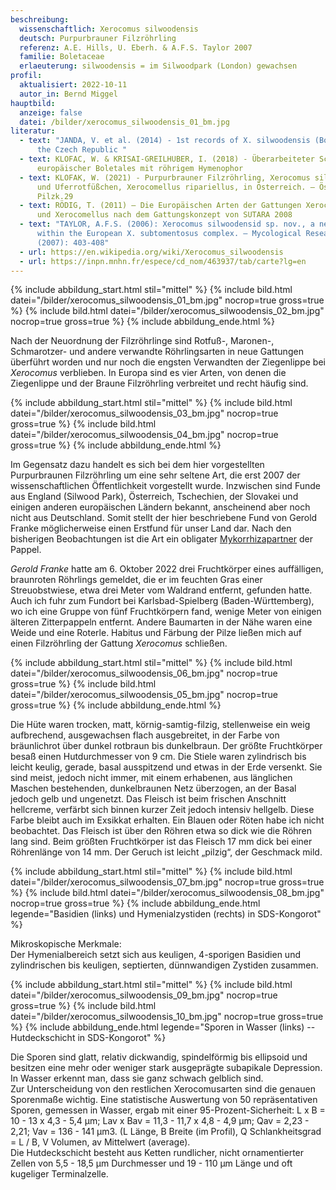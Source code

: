 ```yaml
---
beschreibung:
  wissenschaftlich: Xerocomus silwoodensis
  deutsch: Purpurbrauner Filzröhrling
  referenz: A.E. Hills, U. Eberh. & A.F.S. Taylor 2007
  familie: Boletaceae
  erlaeuterung: silwoodensis = im Silwoodpark (London) gewachsen
profil:
  aktualisiert: 2022-10-11
  autor_in: Bernd Miggel
hauptbild:
  anzeige: false
  datei: /bilder/xerocomus_silwoodensis_01_bm.jpg
literatur:
  - text: "JANDA, V. et al. (2014) - 1st records of X. silwoodensis (Boletaceae) in
      the Czech Republic "
  - text: KLOFAC, W. & KRISAI-GREILHUBER, I. (2018) - Überarbeiteter Schlüssel
      europäischer Boletales mit röhrigem Hymenophor
  - text: KLOFAK, W. (2021) - Purpurbrauner Filzröhrling, Xerocomus silwoodensis,
      und Uferrotfüßchen, Xerocomellus ripariellus, in Österreich. – Österr. Z.
      Pilzk.29
  - text: RÖDIG, T. (2011) – Die Europäischen Arten der Gattungen Xerocomus s. str.
      und Xerocomellus nach dem Gattungskonzept von SUTARA 2008
  - text: "TAYLOR, A.F.S. (2006): Xerocomus silwoodensid sp. nov., a new species
      within the European X. subtomentosus complex. – Mycological Research 111
      (2007): 403-408"
  - url: https://en.wikipedia.org/wiki/Xerocomus_silwoodensis
  - url: https://inpn.mnhn.fr/espece/cd_nom/463937/tab/carte?lg=en
---
```

{% include abbildung_start.html stil="mittel" %}
{% include bild.html datei="/bilder/xerocomus_silwoodensis_01_bm.jpg" nocrop=true gross=true %}
{% include bild.html datei="/bilder/xerocomus_silwoodensis_02_bm.jpg" nocrop=true gross=true %}
{% include abbildung_ende.html %}

Nach der Neuordnung der Filzröhrlinge sind Rotfuß-, Maronen-, Schmarotzer- und andere verwandte Röhrlingsarten in neue Gattungen überführt worden und nur noch die engsten Verwandten der Ziegenlippe bei *Xerocomus* verblieben. In Europa sind es vier Arten, von denen die Ziegenlippe und der Braune Filzröhrling verbreitet und recht häufig sind.

{% include abbildung_start.html stil="mittel" %}
{% include bild.html datei="/bilder/xerocomus_silwoodensis_03_bm.jpg" nocrop=true gross=true %}
{% include bild.html datei="/bilder/xerocomus_silwoodensis_04_bm.jpg" nocrop=true gross=true %}
{% include abbildung_ende.html %}

Im Gegensatz dazu handelt es sich bei dem hier vorgestellten Purpurbraunen Filzröhrling um eine sehr seltene Art, die erst 2007 der wissenschaftlichen Öffentlichkeit vorgestellt wurde. Inzwischen sind Funde aus England (Silwood Park), Österreich, Tschechien, der Slovakei und einigen anderen europäischen Ländern bekannt, anscheinend aber noch nicht aus Deutschland. Somit stellt der hier beschriebene Fund von Gerold Franke möglicherweise einen Erstfund für unser Land dar. Nach den bisherigen Beobachtungen ist die Art ein obligater [Mykorrhizapartner](Mykorrhiza "Glossar") der Pappel.

*Gerold Franke* hatte am 6. Oktober 2022 drei Fruchtkörper eines auffälligen, braunroten Röhrlings gemeldet, die er im feuchten Gras einer Streuobstwiese, etwa drei Meter vom Waldrand entfernt, gefunden hatte. Auch ich fuhr zum Fundort bei Karlsbad-Spielberg (Baden-Württemberg), wo ich eine Gruppe von fünf Fruchtkörpern fand, wenige Meter von einigen älteren Zitterpappeln entfernt. Andere Baumarten in der Nähe waren eine Weide und eine Roterle. Habitus und Färbung der Pilze ließen mich auf einen Filzröhrling der Gattung *Xerocomus* schließen.

{% include abbildung_start.html stil="mittel" %}
{% include bild.html datei="/bilder/xerocomus_silwoodensis_06_bm.jpg" nocrop=true gross=true %}
{% include bild.html datei="/bilder/xerocomus_silwoodensis_05_bm.jpg" nocrop=true gross=true %}
{% include abbildung_ende.html %}

Die Hüte waren trocken, matt, körnig-samtig-filzig, stellenweise ein weig aufbrechend, ausgewachsen flach ausgebreitet, in der Farbe von bräunlichrot über dunkel rotbraun bis dunkelbraun. Der größte Fruchtkörper besaß einen Hutdurchmesser von 9 cm. Die Stiele waren zylindrisch bis leicht keulig, gerade, basal ausspitzend und etwas in der Erde versenkt. Sie sind meist, jedoch nicht immer, mit einem erhabenen, aus länglichen Maschen bestehenden, dunkelbraunen Netz überzogen, an der Basal jedoch gelb und ungenetzt. Das Fleisch ist beim frischen Anschnitt hellcreme, verfärbt sich binnen kurzer Zeit jedoch intensiv hellgelb. Diese Farbe bleibt auch im Exsikkat erhalten. Ein Blauen oder Röten habe ich nicht beobachtet. Das Fleisch ist über den Röhren etwa so dick wie die Röhren lang sind. Beim größten Fruchtkörper ist das Fleisch 17 mm dick bei einer Röhrenlänge von 14 mm. Der Geruch ist leicht „pilzig“, der Geschmack mild.

{% include abbildung_start.html stil="mittel" %}
{% include bild.html datei="/bilder/xerocomus_silwoodensis_07_bm.jpg" nocrop=true gross=true %}
{% include bild.html datei="/bilder/xerocomus_silwoodensis_08_bm.jpg" nocrop=true gross=true %}
{% include abbildung_ende.html legende="Basidien (links) und Hymenialzystiden (rechts) in SDS-Kongorot" %}

Mikroskopische Merkmale:  
Der Hymenialbereich setzt sich aus keuligen, 4-sporigen Basidien und zylindrischen bis keuligen, septierten, dünnwandigen Zystiden zusammen.

{% include abbildung_start.html stil="mittel" %}
{% include bild.html datei="/bilder/xerocomus_silwoodensis_09_bm.jpg" nocrop=true gross=true %}
{% include bild.html datei="/bilder/xerocomus_silwoodensis_10_bm.jpg" nocrop=true gross=true %}
{% include abbildung_ende.html legende="Sporen in Wasser (links) -- Hutdeckschicht in SDS-Kongorot" %}

Die Sporen sind glatt, relativ dickwandig, spindelförmig bis ellipsoid und besitzen eine mehr oder weniger stark ausgeprägte subapikale Depression. In Wasser erkennt man, dass sie ganz schwach gelblich sind.\
Zur Unterscheidung von den restlichen Xerocomusarten sind die genauen Sporenmaße wichtig. Eine statistische Auswertung von 50 repräsentativen Sporen, gemessen in Wasser, ergab mit einer 95-Prozent-Sicherheit: L x B = 10 - 13 x 4,3 - 5,4 µm; Lav x Bav = 11,3 - 11,7 x 4,8 - 4,9 µm; Qav = 2,23 - 2,21; Vav = 136 - 141 µm3. (L Länge, B Breite (im Profil), Q Schlankheitsgrad = L / B, V Volumen, av Mittelwert (average).\
Die Hutdeckschicht besteht aus Ketten rundlicher, nicht ornamentierter Zellen von 5,5 - 18,5 µm Durchmesser und 19 - 110 µm Länge und oft kugeliger Terminalzelle.